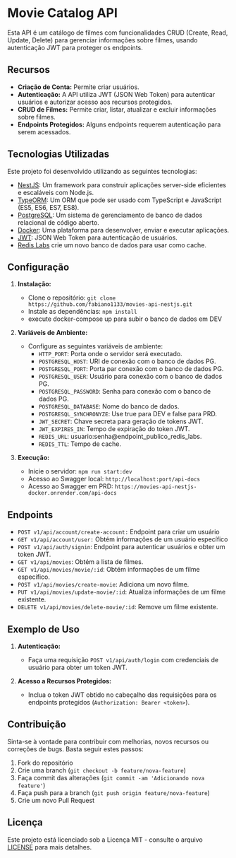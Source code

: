 # Movie Catalog API

Esta API é um catálogo de filmes com funcionalidades CRUD (Create, Read, Update, Delete) para gerenciar informações sobre filmes, usando autenticação JWT para proteger os endpoints.

## Recursos

- **Criação de Conta:** Permite criar usuários.
- **Autenticação:** A API utiliza JWT (JSON Web Token) para autenticar usuários e autorizar acesso aos recursos protegidos.
- **CRUD de Filmes:** Permite criar, listar, atualizar e excluir informações sobre filmes.
- **Endpoints Protegidos:** Alguns endpoints requerem autenticação para serem acessados.

## Tecnologias Utilizadas

Este projeto foi desenvolvido utilizando as seguintes tecnologias:

- [NestJS](https://nestjs.com/): Um framework para construir aplicações server-side eficientes e escaláveis com Node.js.
- [TypeORM](https://typeorm.io/): Um ORM que pode ser usado com TypeScript e JavaScript (ES5, ES6, ES7, ES8).
- [PostgreSQL](https://www.postgresql.org/): Um sistema de gerenciamento de banco de dados relacional de código aberto.
- [Docker](https://www.docker.com/): Uma plataforma para desenvolver, enviar e executar aplicações.
- [JWT](https://jwt.io/): JSON Web Token para autenticação de usuários.
- [Redis Labs](https://redislabs.com/) crie um novo banco de dados para usar como cache.

## Configuração

1. **Instalação:**

   - Clone o repositório: `git clone https://github.com/fabiano1133/movies-api-nestjs.git`
   - Instale as dependências: `npm install`
   - execute docker-compose up para subir o banco de dados em DEV

2. **Variáveis de Ambiente:**

   - Configure as seguintes variáveis de ambiente:
     - `HTTP_PORT`: Porta onde o servidor será executado.
     - `POSTGRESQL_HOST`: URI de conexão com o banco de dados PG.
     - `POSTGRESQL_PORT`: Porta par conexão com o banco de dados PG.
     - `POSTGRESQL_USER`: Usuário para conexão com o banco de dados PG.
     - `POSTGRESQL_PASSWORD`: Senha para conexão com o banco de dados PG.
     - `POSTGRESQL_DATABASE`: Nome do banco de dados.
     - `POSTGRESQL_SYNCHRONYZE`: Use true para DEV e false para PRD.
     - `JWT_SECRET`: Chave secreta para geração de tokens JWT.
     - `JWT_EXPIRES_IN`: Tempo de expiração do token JWT.
     - `REDIS_URL`: usuario:senha@endpoint_publico_redis_labs.
     - `REDIS_TTL`: Tempo de cache.

3. **Execução:**
   - Inicie o servidor: `npm run start:dev`
   - Acesso ao Swagger local: `http://localhost:port/api-docs`
   - Acesso ao Swagger em PRD: `https://movies-api-nestjs-docker.onrender.com/api-docs`

## Endpoints

- `POST v1/api/account/create-account:` Endpoint para criar um usuário
- `GET v1/api/account/user:` Obtém informações de um usuário específico
- `POST v1/api/auth/signin`: Endpoint para autenticar usuários e obter um token JWT.
- `GET v1/api/movies`: Obtém a lista de filmes.
- `GET v1/api/movies/movie/:id`: Obtém informações de um filme específico.
- `POST v1/api/movies/create-movie`: Adiciona um novo filme.
- `PUT v1/api/movies/update-movie/:id`: Atualiza informações de um filme existente.
- `DELETE v1/api/movies/delete-movie/:id`: Remove um filme existente.

## Exemplo de Uso

1. **Autenticação:**

   - Faça uma requisição `POST v1/api/auth/login` com credenciais de usuário para obter um token JWT.

2. **Acesso a Recursos Protegidos:**
   - Inclua o token JWT obtido no cabeçalho das requisições para os endpoints protegidos (`Authorization: Bearer <token>`).

## Contribuição

Sinta-se à vontade para contribuir com melhorias, novos recursos ou correções de bugs. Basta seguir estes passos:

1. Fork do repositório
2. Crie uma branch (`git checkout -b feature/nova-feature`)
3. Faça commit das alterações (`git commit -am 'Adicionando nova feature'`)
4. Faça push para a branch (`git push origin feature/nova-feature`)
5. Crie um novo Pull Request

## Licença

Este projeto está licenciado sob a Licença MIT - consulte o arquivo [LICENSE](./LICENSE) para mais detalhes.
